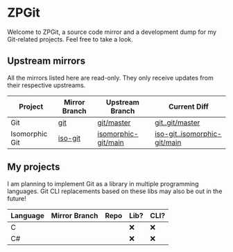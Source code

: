 # ZPGit

Welcome to ZPGit, a source code mirror and a development dump for my Git-related projects. Feel free to take a look.

## Upstream mirrors

All the mirrors listed here are read-only. They only receive updates from their respective upstreams.

| Project | Mirror Branch | Upstream Branch | Current Diff |
| - | - | - | - |
| Git | [git](https://github.com/zp-zpanda/git/tree/git/) | [git/master](https://github.com/git/git/tree/master/) | [git..git/master](https://github.com/zp-zpanda/git/compare/git...git:git:master/) |
| Isomorphic Git | [iso-git](https://github.com/zp-zpanda/git/tree/iso-git/) | [isomorphic-git/main](https://github.com/isomorphic-git/isomorphic-git/tree/main/) | [iso-git..isomorphic-git/main](https://github.com/zp-zpanda/git/compare/iso-git...isomorphic-git:isomorphic-git:main) |

## My projects

I am planning to implement Git as a library in multiple programming languages. Git CLI replacements based on these libs may also be out in the future!

| Language | Mirror Branch | Repo | Lib? | CLI? |
| - | - | - | - | - |
| C | | | :x: | :x: |
| C# | | | :x: | :x: |
